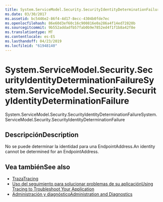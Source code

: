 ```yaml
---
title: System.ServiceModel.Security.SecurityIdentityDeterminationFailure
ms.date: 03/30/2017
ms.assetid: bc5446e2-86f4-4d17-8ecc-4304b0fde7ec
ms.openlocfilehash: 86e60d3ef60c16c900816e0a286a4f14ed72820b
ms.sourcegitcommit: 9b552addadfb57fab0b9e7852ed4f1f1b8a42f8e
ms.translationtype: MT
ms.contentlocale: es-ES
ms.lasthandoff: 04/23/2019
ms.locfileid: "61948140"
---
```

# <a name="systemservicemodelsecuritysecurityidentitydeterminationfailure"></a><span data-ttu-id="1257a-102">System.ServiceModel.Security.SecurityIdentityDeterminationFailure</span><span class="sxs-lookup"><span data-stu-id="1257a-102">System.ServiceModel.Security.SecurityIdentityDeterminationFailure</span></span>
<span data-ttu-id="1257a-103">System.ServiceModel.Security.SecurityIdentityDeterminationFailure</span><span class="sxs-lookup"><span data-stu-id="1257a-103">System.ServiceModel.Security.SecurityIdentityDeterminationFailure</span></span>  
  
## <a name="description"></a><span data-ttu-id="1257a-104">Descripción</span><span class="sxs-lookup"><span data-stu-id="1257a-104">Description</span></span>  
 <span data-ttu-id="1257a-105">No se puede determinar la identidad para una EndpointAddress.</span><span class="sxs-lookup"><span data-stu-id="1257a-105">An identity cannot be determined for an EndpointAddress.</span></span>  
  
## <a name="see-also"></a><span data-ttu-id="1257a-106">Vea también</span><span class="sxs-lookup"><span data-stu-id="1257a-106">See also</span></span>

- [<span data-ttu-id="1257a-107">Traza</span><span class="sxs-lookup"><span data-stu-id="1257a-107">Tracing</span></span>](../../../../../docs/framework/wcf/diagnostics/tracing/index.md)
- [<span data-ttu-id="1257a-108">Uso del seguimiento para solucionar problemas de su aplicación</span><span class="sxs-lookup"><span data-stu-id="1257a-108">Using Tracing to Troubleshoot Your Application</span></span>](../../../../../docs/framework/wcf/diagnostics/tracing/using-tracing-to-troubleshoot-your-application.md)
- [<span data-ttu-id="1257a-109">Administración y diagnóstico</span><span class="sxs-lookup"><span data-stu-id="1257a-109">Administration and Diagnostics</span></span>](../../../../../docs/framework/wcf/diagnostics/index.md)
